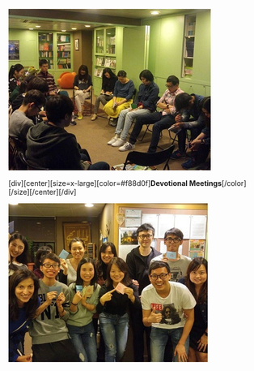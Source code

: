 
![](devmeet3.jpg)

[div][center][size=x-large][color=#f88d0f]**Devotional Meetings**[/color][/size][/center][/div]

![](devmeet4.jpg)

